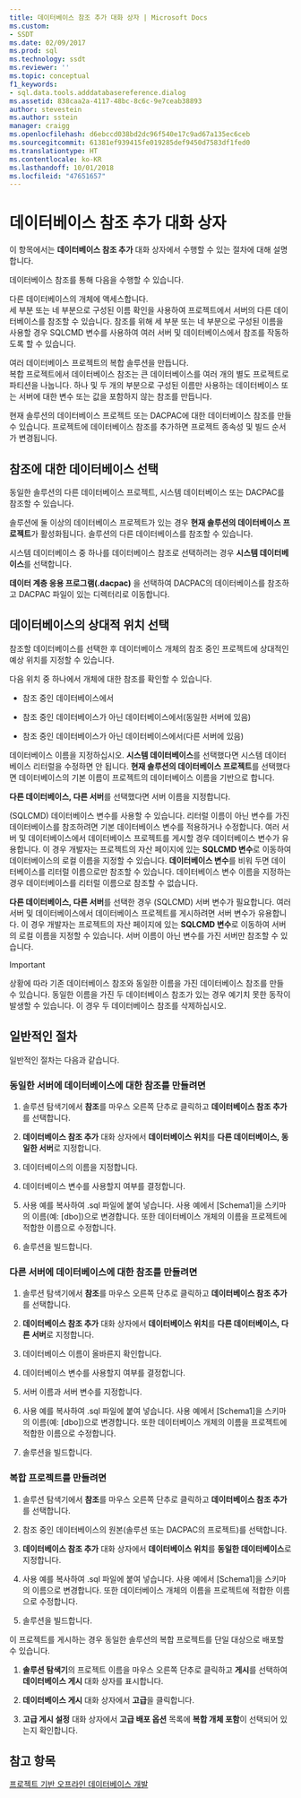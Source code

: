 ```yaml
---
title: 데이터베이스 참조 추가 대화 상자 | Microsoft Docs
ms.custom:
- SSDT
ms.date: 02/09/2017
ms.prod: sql
ms.technology: ssdt
ms.reviewer: ''
ms.topic: conceptual
f1_keywords:
- sql.data.tools.adddatabasereference.dialog
ms.assetid: 838caa2a-4117-48bc-8c6c-9e7ceab38893
author: stevestein
ms.author: sstein
manager: craigg
ms.openlocfilehash: d6ebccd038bd2dc96f540e17c9ad67a135ec6ceb
ms.sourcegitcommit: 61381ef939415fe019285def9450d7583df1fed0
ms.translationtype: HT
ms.contentlocale: ko-KR
ms.lasthandoff: 10/01/2018
ms.locfileid: "47651657"
---
```

# <a name="add-database-reference-dialog-box"></a>데이터베이스 참조 추가 대화 상자
이 항목에서는 **데이터베이스 참조 추가** 대화 상자에서 수행할 수 있는 절차에 대해 설명합니다.  
  
데이터베이스 참조를 통해 다음을 수행할 수 있습니다.  
  
다른 데이터베이스의 개체에 액세스합니다.  
세 부분 또는 네 부분으로 구성된 이름 확인을 사용하여 프로젝트에서 서버의 다른 데이터베이스를 참조할 수 있습니다. 참조를 위해 세 부분 또는 네 부분으로 구성된 이름을 사용할 경우 SQLCMD 변수를 사용하여 여러 서버 및 데이터베이스에서 참조를 작동하도록 할 수 있습니다.  
  
여러 데이터베이스 프로젝트의 복합 솔루션을 만듭니다.  
복합 프로젝트에서 데이터베이스 참조는 큰 데이터베이스를 여러 개의 별도 프로젝트로 파티션을 나눕니다. 하나 및 두 개의 부분으로 구성된 이름만 사용하는 데이터베이스 또는 서버에 대한 변수 또는 값을 포함하지 않는 참조를 만듭니다.  
  
현재 솔루션의 데이터베이스 프로젝트 또는 DACPAC에 대한 데이터베이스 참조를 만들 수 있습니다. 프로젝트에 데이터베이스 참조를 추가하면 프로젝트 종속성 및 빌드 순서가 변경됩니다.  
  
## <a name="selecting-the-database-to-reference"></a>참조에 대한 데이터베이스 선택  
동일한 솔루션의 다른 데이터베이스 프로젝트, 시스템 데이터베이스 또는 DACPAC를 참조할 수 있습니다.  
  
솔루션에 둘 이상의 데이터베이스 프로젝트가 있는 경우 **현재 솔루션의 데이터베이스 프로젝트**가 활성화됩니다. 솔루션의 다른 데이터베이스를 참조할 수 있습니다.  
  
시스템 데이터베이스 중 하나를 데이터베이스 참조로 선택하려는 경우 **시스템 데이터베이스**를 선택합니다.  
  
**데이터 계층 응용 프로그램(.dacpac)** 을 선택하여 DACPAC의 데이터베이스를 참조하고 DACPAC 파일이 있는 디렉터리로 이동합니다.  
  
## <a name="selecting-the-databases-relative-location"></a>데이터베이스의 상대적 위치 선택  
참조할 데이터베이스를 선택한 후 데이터베이스 개체의 참조 중인 프로젝트에 상대적인 예상 위치를 지정할 수 있습니다.  
  
다음 위치 중 하나에서 개체에 대한 참조를 확인할 수 있습니다.  
  
- 참조 중인 데이터베이스에서  
  
- 참조 중인 데이터베이스가 아닌 데이터베이스에서(동일한 서버에 있음)  
  
- 참조 중인 데이터베이스가 아닌 데이터베이스에서(다른 서버에 있음)  
  
데이터베이스 이름을 지정하십시오. **시스템 데이터베이스**를 선택했다면 시스템 데이터베이스 리터럴을 수정하면 안 됩니다. **현재 솔루션의 데이터베이스 프로젝트**를 선택했다면 데이터베이스의 기본 이름이 프로젝트의 데이터베이스 이름을 기반으로 합니다.  
  
**다른 데이터베이스, 다른 서버**를 선택했다면 서버 이름을 지정합니다.  
  
(SQLCMD) 데이터베이스 변수를 사용할 수 있습니다. 리터럴 이름이 아닌 변수를 가진 데이터베이스를 참조하려면 기본 데이터베이스 변수를 적용하거나 수정합니다. 여러 서버 및 데이터베이스에서 데이터베이스 프로젝트를 게시할 경우 데이터베이스 변수가 유용합니다. 이 경우 개발자는 프로젝트의 자산 페이지에 있는 **SQLCMD 변수**로 이동하여 데이터베이스의 로컬 이름을 지정할 수 있습니다. **데이터베이스 변수**를 비워 두면 데이터베이스를 리터럴 이름으로만 참조할 수 있습니다. 데이터베이스 변수 이름을 지정하는 경우 데이터베이스를 리터럴 이름으로 참조할 수 없습니다.  
  
**다른 데이터베이스, 다른 서버**를 선택한 경우 (SQLCMD) 서버 변수가 필요합니다. 여러 서버 및 데이터베이스에서 데이터베이스 프로젝트를 게시하려면 서버 변수가 유용합니다. 이 경우 개발자는 프로젝트의 자산 페이지에 있는 **SQLCMD 변수**로 이동하여 서버의 로컬 이름을 지정할 수 있습니다. 서버 이름이 아닌 변수를 가진 서버만 참조할 수 있습니다.  
  
> [!IMPORTANT]  
> 상황에 따라 기존 데이터베이스 참조와 동일한 이름을 가진 데이터베이스 참조를 만들 수 있습니다. 동일한 이름을 가진 두 데이터베이스 참조가 있는 경우 예기치 못한 동작이 발생할 수 있습니다. 이 경우 두 데이터베이스 참조를 삭제하십시오.  
  
## <a name="common-procedures"></a>일반적인 절차  
일반적인 절차는 다음과 같습니다.  
  
### <a name="to-create-a-reference-to-a-database-on-the-same-server"></a>동일한 서버에 데이터베이스에 대한 참조를 만들려면  
  
1.  솔루션 탐색기에서 **참조**를 마우스 오른쪽 단추로 클릭하고 **데이터베이스 참조 추가**를 선택합니다.  
  
2.  **데이터베이스 참조 추가** 대화 상자에서 **데이터베이스 위치**를 **다른 데이터베이스, 동일한 서버**로 지정합니다.  
  
3.  데이터베이스의 이름을 지정합니다.  
  
4.  데이터베이스 변수를 사용할지 여부를 결정합니다.  
  
5.  사용 예를 복사하여 .sql 파일에 붙여 넣습니다. 사용 예에서 [Schema1]을 스키마의 이름(예: [dbo])으로 변경합니다. 또한 데이터베이스 개체의 이름을 프로젝트에 적합한 이름으로 수정합니다.  
  
6.  솔루션을 빌드합니다.  
  
### <a name="to-create-a-reference-to-a-database-on-another-server"></a>다른 서버에 데이터베이스에 대한 참조를 만들려면  
  
1.  솔루션 탐색기에서 **참조**를 마우스 오른쪽 단추로 클릭하고 **데이터베이스 참조 추가**를 선택합니다.  
  
2.  **데이터베이스 참조 추가** 대화 상자에서 **데이터베이스 위치**를 **다른 데이터베이스, 다른 서버**로 지정합니다.  
  
3.  데이터베이스 이름이 올바른지 확인합니다.  
  
4.  데이터베이스 변수를 사용할지 여부를 결정합니다.  
  
5.  서버 이름과 서버 변수를 지정합니다.  
  
6.  사용 예를 복사하여 .sql 파일에 붙여 넣습니다. 사용 예에서 [Schema1]을 스키마의 이름(예: [dbo])으로 변경합니다. 또한 데이터베이스 개체의 이름을 프로젝트에 적합한 이름으로 수정합니다.  
  
7.  솔루션을 빌드합니다.  
  
### <a name="to-create-a-composite-project"></a>복합 프로젝트를 만들려면  
  
1.  솔루션 탐색기에서 **참조**를 마우스 오른쪽 단추로 클릭하고 **데이터베이스 참조 추가**를 선택합니다.  
  
2.  참조 중인 데이터베이스의 원본(솔루션 또는 DACPAC의 프로젝트)를 선택합니다.  
  
3.  **데이터베이스 참조 추가** 대화 상자에서 **데이터베이스 위치**를 **동일한 데이터베이스**로 지정합니다.  
  
4.  사용 예를 복사하여 .sql 파일에 붙여 넣습니다. 사용 예에서 [Schema1]을 스키마의 이름으로 변경합니다. 또한 데이터베이스 개체의 이름을 프로젝트에 적합한 이름으로 수정합니다.  
  
5.  솔루션을 빌드합니다.  
  
이 프로젝트를 게시하는 경우 동일한 솔루션의 복합 프로젝트를 단일 대상으로 배포할 수 있습니다.  
  
1.  **솔루션 탐색기**의 프로젝트 이름을 마우스 오른쪽 단추로 클릭하고 **게시**를 선택하여 **데이터베이스 게시** 대화 상자를 표시합니다.  
  
2.  **데이터베이스 게시** 대화 상자에서 **고급**을 클릭합니다.  
  
3.  **고급 게시 설정** 대화 상자에서 **고급 배포 옵션** 목록에 **복합 개체 포함**이 선택되어 있는지 확인합니다.  
  
## <a name="see-also"></a>참고 항목  
[프로젝트 기반 오프라인 데이터베이스 개발](../ssdt/project-oriented-offline-database-development.md)  
  
